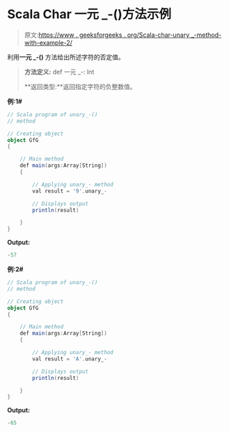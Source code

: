 # Scala Char 一元 _-()方法示例

> 原文:[https://www . geeksforgeeks . org/Scala-char-unary _-method-with-example-2/](https://www.geeksforgeeks.org/scala-char-unary_-method-with-example-2/)

利用**一元 _-()** 方法给出所述字符的否定值。

> **方法定义:** def 一元 _-: Int
> 
> **返回类型:**返回指定字符的负整数值。

**例:1#**

```scala
// Scala program of unary_-()
// method

// Creating object
object GfG
{ 

    // Main method
    def main(args:Array[String])
    {

        // Applying unary_- method
        val result = '9'.unary_-

        // Displays output
        println(result)

    }
} 
```

**Output:**

```scala
-57

```

**例:2#**

```scala
// Scala program of unary_-()
// method

// Creating object
object GfG
{ 

    // Main method
    def main(args:Array[String])
    {

        // Applying unary_- method
        val result = 'A'.unary_-

        // Displays output
        println(result)

    }
} 
```

**Output:**

```scala
-65

```